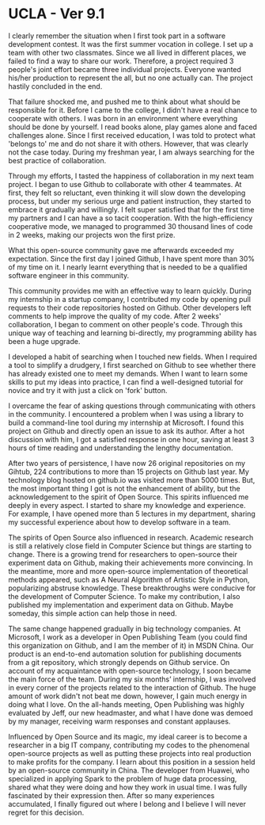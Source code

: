 # UCLA - Ver 9.1

I clearly remember the situation when I first took part in a software development contest. It was the first summer vocation in college. I set up a team with other two classmates. Since we all lived in different places, we failed to find a way to share our work. Therefore, a project required 3 people's joint effort became three individual projects. Everyone wanted his/her production to represent the all, but no one actually can. The project hastily concluded in the end.

That failure shocked me, and pushed me to think about what should be responsible for it. Before I came to the college, I didn't have a real chance to cooperate with others. I was born in an environment where everything should be done by yourself. I read books alone, play games alone and faced challenges alone. Since I first received education, I was told to protect what 'belongs to' me and do not share it with others. However, that was clearly not the case today. During my freshman year, I am always searching for the best practice of collaboration.

Through my efforts, I tasted the happiness of collaboration in my next team project. I began to use Github to collaborate with other 4 teammates. At first, they felt so reluctant, even thinking it will slow down the developing process, but under my serious urge and patient instruction, they started to embrace it gradually and willingly. I felt super satisfied that for the first time my partners and I can have a so tacit cooperation. With the high-efficiency cooperative mode, we managed to programmed 30 thousand lines of code in 2 weeks, making our projects won the first prize.

What this open-source community gave me afterwards exceeded my expectation. Since the first day I joined Github, I have spent more than 30% of my time on it. I nearly learnt everything that is needed to be a qualified software engineer in this community.

This community provides me with an effective way to learn quickly. During my internship in a startup company, I contributed my code by opening pull requests to their code repositories hosted on Github. Other developers left comments to help improve the quality of my code. After 2 weeks' collaboration, I began to comment on other people's code. Through this unique way of teaching and learning bi-directly, my programming ability has been a huge upgrade.

I developed a habit of searching when I touched new fields. When I required a tool to simplify a drudgery, I first searched on Github to see whether there has already existed one to meet my demands. When I want to learn some skills to put my ideas into practice, I can find a well-designed tutorial for novice and try it with just a click on 'fork' button.

I overcame the fear of asking questions through communicating with others in the community. I encountered a problem when I was using a library to build a command-line tool during my internship at Microsoft. I found this project on Github and directly open an issue to ask its author. After a hot discussion with him, I got a satisfied response in one hour, saving at least 3 hours of time reading and understanding the lengthy documentation.

After two years of persistence, I have now 26 original repositories on my Gihtub, 224 contributions to more than 15 projects on Github last year. My technology blog hosted on github.io was visited more than 5000 times. But, the most important thing I got is not the enhancement of ability, but the acknowledgement to the spirit of Open Source. This spirits influenced me deeply in every aspect. I started to share my knowledge and experience. For example, I have opened more than 5 lectures in my department, sharing my successful experience about how to develop software in a team.

The spirits of Open Source also influenced in research. Academic research is still a relatively close field in Computer Science but things are starting to change. There is a growing trend for researchers to open-source their experiment data on Github, making their achievements more convincing. In the meantime, more and more open-source implementation of theoretical methods appeared, such as A Neural Algorithm of Artistic Style in Python, popularizing abstruse knowledge. These breakthroughs were conducive for the development of Computer Science. To make my contribution, I also published my implementation and experiment data on Github. Maybe someday, this simple action can help those in need.

The same change happened gradually in big technology companies. At Microsoft, I work as a developer in Open Publishing Team \(you could find this organization on Github, and I am the member of it\) in MSDN China. Our product is an end-to-end automation solution for publishing documents from a git repository, which strongly depends on Github service. On account of my acquaintance with open-source technology, I soon became the main force of the team. During my six months’ internship, I was involved in every corner of the projects related to the interaction of Github. The huge amount of work didn't not beat me down, however, I gain much energy in doing what I love. On the all-hands meeting, Open Publishing was highly evaluated by Jeff, our new headmaster, and what I have done was demoed by my manager, receiving warm responses and constant applauses.

Influenced by Open Source and its magic, my ideal career is to become a researcher in a big IT company, contributing my codes to the phenomenal open-source projects as well as putting these projects into real production to make profits for the company. I learn about this position in a session held by an open-source community in China. The developer from Huawei, who specialized in applying Spark to the problem of huge data processing, shared what they were doing and how they work in usual time. I was fully fascinated by their expression then. After so many experiences accumulated, I finally figured out where I belong and I believe I will never regret for this decision.

